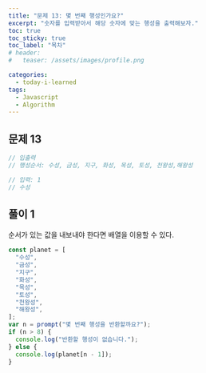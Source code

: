 ```yaml
---
title: "문제 13: 몇 번째 행성인가요?"
excerpt: "숫자를 입력받아서 해당 숫자에 맞는 행성을 출력해보자."
toc: true
toc_sticky: true
toc_label: "목차"
# header:
#   teaser: /assets/images/profile.png

categories:
  - today-i-learned
tags:
  - Javascript
  - Algorithm
---
```


## 문제 13

```js
// 입출력
// 행성순서: 수성, 금성, 지구, 화성, 목성, 토성, 천왕성,해왕성

// 입력: 1
// 수성
```

## 풀이 1

순서가 있는 값을 내보내야 한다면 배열을 이용할 수 있다.

```js
const planet = [
  "수성",
  "금성",
  "지구",
  "화성",
  "목성",
  "토성",
  "천왕성",
  "해왕성",
];
var n = prompt("몇 번째 행성을 반환할까요?");
if (n > 8) {
  console.log("반환할 행성이 없습니다.");
} else {
  console.log(planet[n - 1]);
}
```
